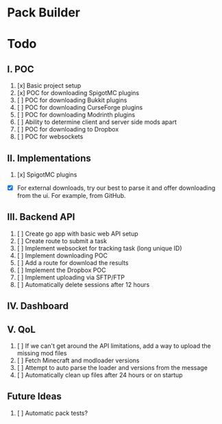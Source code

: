 # Pack Builder

# Todo

## I. POC

1. [x] Basic project setup
2. [x] POC for downloading SpigotMC plugins
3. [ ] POC for downloading Bukkit plugins
4. [ ] POC for downloading CurseForge plugins
5. [ ] POC for downloading Modrinth plugins
6. [ ] Ability to determine client and server side mods apart
7. [ ] POC for downloading to Dropbox
8. [ ] POC for websockets

## II. Implementations
1. [x] SpigotMC plugins
  - [x] For external downloads, try our best to parse it and offer downloading from the ui. For example, from GitHub.

## III. Backend API

1. [ ] Create go app with basic web API setup
2. [ ] Create route to submit a task
3. [ ] Implement websocket for tracking task (long unique ID)
4. [ ] Implement downloading POC
5. [ ] Add a route for download the results
6. [ ] Implement the Dropbox POC
7. [ ] Implement uploading via SFTP/FTP
8. [ ] Automatically delete sessions after 12 hours

## IV. Dashboard

## V. QoL

1. [ ] If we can't get around the API limitations, add a way to upload the
   missing mod files
2. [ ] Fetch Minecraft and modloader versions
3. [ ] Attempt to auto parse the loader and versions from the message
4. [ ] Automatically clean up files after 24 hours or on startup

## Future Ideas

1. [ ] Automatic pack tests?
